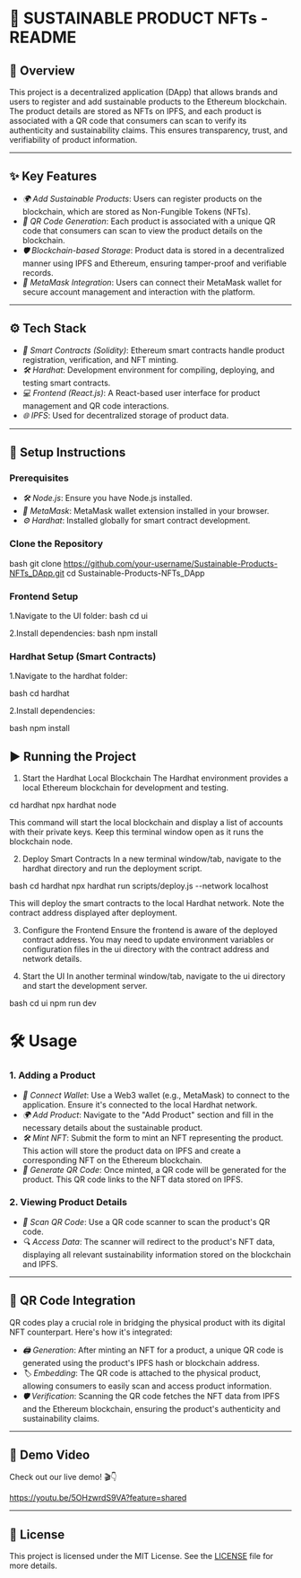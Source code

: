 # 🌱 SUSTAINABLE PRODUCT NFTs - README

## 📝 Overview

This project is a decentralized application (DApp) that allows brands and users to register and add sustainable products to the Ethereum blockchain. The product details are stored as NFTs on IPFS, and each product is associated with a QR code that consumers can scan to verify its authenticity and sustainability claims. This ensures transparency, trust, and verifiability of product information.

---

## ✨ Key Features

- *🌍 Add Sustainable Products*: Users can register products on the blockchain, which are stored as Non-Fungible Tokens (NFTs).
- *🔗 QR Code Generation*: Each product is associated with a unique QR code that consumers can scan to view the product details on the blockchain.
- *🛡️ Blockchain-based Storage*: Product data is stored in a decentralized manner using IPFS and Ethereum, ensuring tamper-proof and verifiable records.
- *🔐 MetaMask Integration*: Users can connect their MetaMask wallet for secure account management and interaction with the platform.

---

## ⚙️ Tech Stack

- *📜 Smart Contracts (Solidity)*: Ethereum smart contracts handle product registration, verification, and NFT minting.
- *🛠️ Hardhat*: Development environment for compiling, deploying, and testing smart contracts.
- *💻 Frontend (React.js)*: A React-based user interface for product management and QR code interactions.
- *🌐 IPFS*: Used for decentralized storage of product data.

---

## 🚀 Setup Instructions

### Prerequisites

- *🛠️ Node.js*: Ensure you have Node.js installed.
- *🦊 MetaMask*: MetaMask wallet extension installed in your browser.
- *⚙️ Hardhat*: Installed globally for smart contract development.

### Clone the Repository

bash
git clone https://github.com/your-username/Sustainable-Products-NFTs_DApp.git
cd Sustainable-Products-NFTs_DApp

### Frontend Setup
1.Navigate to the UI folder:
bash
cd ui

2.Install dependencies:
bash
npm install

### Hardhat Setup (Smart Contracts)
1.Navigate to the hardhat folder:

bash
cd hardhat

2.Install dependencies:

bash
npm install

## ▶️  Running the Project
1. Start the Hardhat Local Blockchain
The Hardhat environment provides a local Ethereum blockchain for development and testing.

  cd hardhat
  npx hardhat node

 This command will start the local blockchain and display a list of accounts with their private keys. Keep this terminal window open as it runs the blockchain node.

2. Deploy Smart Contracts
In a new terminal window/tab, navigate to the hardhat directory and run the deployment script.

bash
cd hardhat
npx hardhat run scripts/deploy.js --network localhost

This will deploy the smart contracts to the local Hardhat network. Note the contract address displayed after deployment.

3. Configure the Frontend
Ensure the frontend is aware of the deployed contract address. You may need to update environment variables or configuration files in the ui directory with the contract address and network details.

4. Start the UI In another terminal window/tab, navigate to the ui directory and start the development server.

bash
cd ui 
npm run dev

# 🛠️ Usage

### 1. Adding a Product

- *🔗 Connect Wallet*: Use a Web3 wallet (e.g., MetaMask) to connect to the application. Ensure it's connected to the local Hardhat network.
- *🌍 Add Product*: Navigate to the "Add Product" section and fill in the necessary details about the sustainable product.
- *🛠️ Mint NFT*: Submit the form to mint an NFT representing the product. This action will store the product data on IPFS and create a corresponding NFT on the Ethereum blockchain.
- *🔗 Generate QR Code*: Once minted, a QR code will be generated for the product. This QR code links to the NFT data stored on IPFS.

### 2. Viewing Product Details

- *📱 Scan QR Code*: Use a QR code scanner to scan the product's QR code.
- *🔍 Access Data*: The scanner will redirect to the product's NFT data, displaying all relevant sustainability information stored on the blockchain and IPFS.

---

## 📲 QR Code Integration

QR codes play a crucial role in bridging the physical product with its digital NFT counterpart. Here's how it's integrated:

- *🖨️ Generation*: After minting an NFT for a product, a unique QR code is generated using the product's IPFS hash or blockchain address.
- *🏷️ Embedding*: The QR code is attached to the physical product, allowing consumers to easily scan and access product information.
- *🛡️ Verification*: Scanning the QR code fetches the NFT data from IPFS and the Ethereum blockchain, ensuring the product's authenticity and sustainability claims.

---
## 🎥 Demo Video

Check out our live demo! 🎬👇

https://youtu.be/5OHzwrdS9VA?feature=shared

---

## 📜 License

This project is licensed under the MIT License. See the [LICENSE](LICENSE) file for more details.
